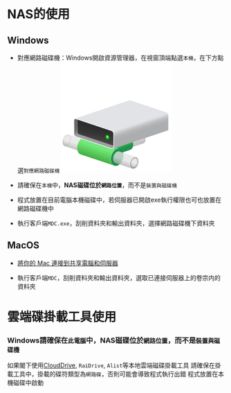 # NAS的使用
## Windows

* 對應網路磁碟機：Windows開啟資源管理器，在視窗頂端點選`本機`，在下方點選`對應網路磁碟機`
![](/images/network_drive.png)
* 請確保在`本機`中，**NAS磁碟位於`網路位置`**，而不是`裝置與磁碟機`

* 程式放置在目前電腦本機磁碟中，若伺服器已開啟exe執行權限也可也放置在網路磁碟機中

* 執行客戶端`MDC.exe`，刮削資料夾和輸出資料夾，選擇網路磁碟機下資料夾

## MacOS
* [將你的 Mac 連接到共享電腦和伺服器](https://support.apple.com/zh-tw/guide/mac-help/mchlp1140/mac)

* 執行客戶端`MDC`，刮削資料夾和輸出資料夾，選取已連接伺服器上的卷宗内的資料夾

# 雲端碟掛載工具使用
### Windows請確保在`此電腦`中，NAS磁碟位於`網路位置`，而不是`裝置與磁碟機`
如果閣下使用[CloudDrive](https://www.clouddrive2.com/), `RaiDrive`, `Alist`等本地雲端磁碟掛載工具
請確保在掛載工具中，掛載的碟符類型為`網路碟`，否則可能會導致程式執行出錯
程式放置在本機磁碟中啟動